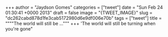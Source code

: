 
+++
author = "Jaydson Gomes"
categories = ["tweet"]
date = "Sun Feb 24 01:30:41 +0000 2013"
draft = false
image = "{TWEET_IMAGE}"
slug = "dc262cabd878d1fe3cab5172980d6e9df006e70b"
tags = ["tweet"]
title = """"The world will still be ..."""
+++
'The world will still be turning when you're gone"
